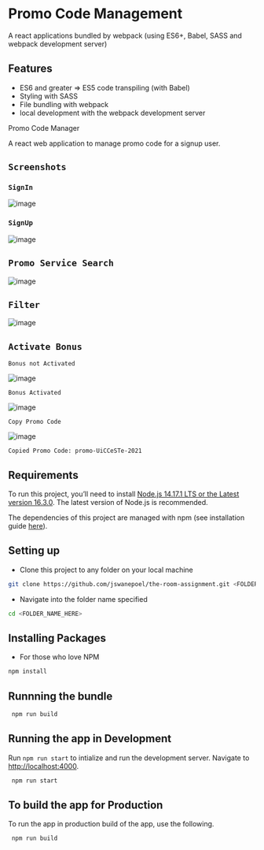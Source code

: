 # Promo Code Management

A react applications bundled by webpack (using ES6+, Babel, SASS and webpack development server)

## Features

- ES6 and greater => ES5 code transpiling (with Babel)
- Styling with SASS
- File bundling with webpack
- local development with the webpack development server

Promo Code Manager

A react web application to manage promo code for a signup user.

## `Screenshots`
### `SignIn`
![image](https://user-images.githubusercontent.com/7260965/122624629-66ec3400-d0a1-11eb-9ea5-6ec273bf35cb.png)

### `SignUp`
![image](https://user-images.githubusercontent.com/7260965/122624655-9438e200-d0a1-11eb-97bd-6b2c0d47c33a.png)

## `Promo Service Search`
![image](https://user-images.githubusercontent.com/7260965/122624727-dd893180-d0a1-11eb-8e0e-2460691f311d.png)

## `Filter`
![image](https://user-images.githubusercontent.com/7260965/122624851-6c964980-d0a2-11eb-93af-44b3cdd4db21.png)

## `Activate Bonus`
```
Bonus not Activated
```
![image](https://user-images.githubusercontent.com/7260965/122624905-a0716f00-d0a2-11eb-8715-c04abcf1553c.png)

```
Bonus Activated
```
![image](https://user-images.githubusercontent.com/7260965/122624980-183f9980-d0a3-11eb-8efe-639ad25b8fc0.png)

```
Copy Promo Code
```
![image](https://user-images.githubusercontent.com/7260965/122625083-9308b480-d0a3-11eb-866f-4715b34a5a9c.png)
```
Copied Promo Code: promo-UiCCeSTe-2021
```

## Requirements

To run this project, you’ll need to install [Node.js 14.17.1 LTS or the Latest version 16.3.0](https://nodejs.org/en/). The latest version of Node.js is recommended.

The dependencies of this project are managed with npm (see installation guide [here](https://docs.npmjs.com/getting-started)).

## Setting up

- Clone this project to any folder on your local machine

```bash
git clone https://github.com/jswanepoel/the-room-assignment.git <FOLDER_NAME_HERE>
```

- Navigate into the folder name specified

```bash
cd <FOLDER_NAME_HERE>
```

## Installing Packages

- For those who love NPM

```bash
npm install
```

## Runnning the bundle

```bash
 npm run build
```

## Running the app in Development

Run `npm run start` to intialize and run the development server. Navigate to [http://localhost:4000](http://localhost:4000).

```bash
 npm run start
```

## To build the app for Production

To run the app in production build of the app, use the following.

```bash
 npm run build
```
